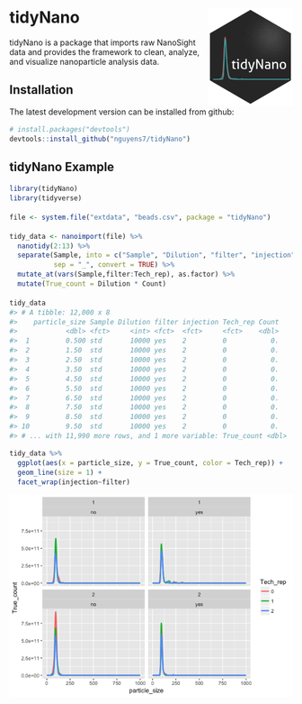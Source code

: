 tidyNano <img src="man/figures/tidyNano.png" align="right" width = 150/>
========================================================================

tidyNano is a package that imports raw NanoSight data and provides the framework to clean, analyze, and visualize nanoparticle analysis data.

Installation
------------

The latest development version can be installed from github:

``` r
# install.packages("devtools")
devtools::install_github("nguyens7/tidyNano")
```

tidyNano Example
----------------

``` r
library(tidyNano)
library(tidyverse)

file <- system.file("extdata", "beads.csv", package = "tidyNano")

tidy_data <- nanoimport(file) %>% 
  nanotidy(2:13) %>% 
  separate(Sample, into = c("Sample", "Dilution", "filter", "injection", "Tech_rep"),
           sep = "_", convert = TRUE) %>% 
  mutate_at(vars(Sample,filter:Tech_rep), as.factor) %>% 
  mutate(True_count = Dilution * Count)

tidy_data
#> # A tibble: 12,000 x 8
#>    particle_size Sample Dilution filter injection Tech_rep Count
#>            <dbl> <fct>     <int> <fct>  <fct>     <fct>    <dbl>
#>  1         0.500 std       10000 yes    2         0           0.
#>  2         1.50  std       10000 yes    2         0           0.
#>  3         2.50  std       10000 yes    2         0           0.
#>  4         3.50  std       10000 yes    2         0           0.
#>  5         4.50  std       10000 yes    2         0           0.
#>  6         5.50  std       10000 yes    2         0           0.
#>  7         6.50  std       10000 yes    2         0           0.
#>  8         7.50  std       10000 yes    2         0           0.
#>  9         8.50  std       10000 yes    2         0           0.
#> 10         9.50  std       10000 yes    2         0           0.
#> # ... with 11,990 more rows, and 1 more variable: True_count <dbl>
```

``` r
tidy_data %>% 
  ggplot(aes(x = particle_size, y = True_count, color = Tech_rep)) +
  geom_line(size = 1) +
  facet_wrap(injection~filter)
```

<img src="man/figures/README-unnamed-chunk-2-1.png" style="display: block; margin: auto;" />
